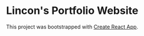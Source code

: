 # Lincon's Portfolio Website

This project was bootstrapped with [Create React App](https://github.com/facebook/create-react-app).
